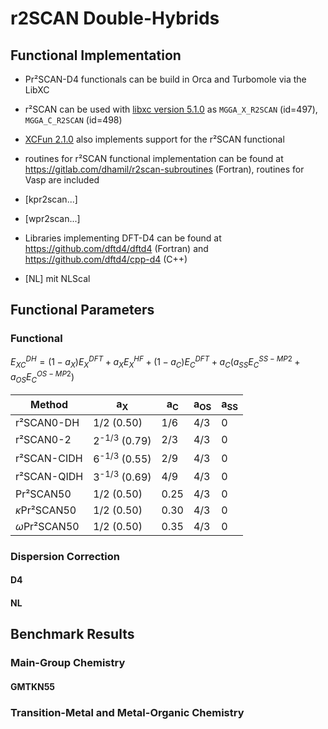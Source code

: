 # r2SCAN Double-Hybrids

## Functional Implementation

- Pr²SCAN-D4 functionals can be build in Orca and Turbomole via the LibXC
- r²SCAN can be used with [libxc version 5.1.0](https://www.tddft.org/programs/libxc/changes/#510---2021-01-19) as `MGGA_X_R2SCAN` (id=497), `MGGA_C_R2SCAN` (id=498)
- [XCFun 2.1.0](https://github.com/dftlibs/xcfun/releases/tag/v2.1.0) also implements support for the r²SCAN functional
- routines for r²SCAN functional implementation can be found at https://gitlab.com/dhamil/r2scan-subroutines (Fortran), routines for Vasp are included

- [kpr2scan...]
- [wpr2scan...]

- Libraries implementing DFT-D4 can be found at https://github.com/dftd4/dftd4 (Fortran) and https://github.com/dftd4/cpp-d4 (C++)
- [NL] mit NLScal

## Functional Parameters

### Functional

$E_{XC}^{DH} = (1-a_{X})E_{X}^{DFT} + a_{X}E_{X}^{HF} + (1-a_{C})E_{C}^{DFT} + a_{C}(a_{SS}E_{C}^{SS-MP2}+a_{OS}E_{C}^{OS-MP2})$

| Method | a<sub>X</sub> | a<sub>C</sub> | a<sub>OS</sub> | a<sub>SS</sub> | 
| --- | --- | --- | --- | --- |
|r²SCAN0-DH	|	1/2	(0.50)	|	1/6	|	4/3	|	0	|
|r²SCAN0-2	|	2<sup>-1/3</sup>	(0.79)	|	2/3	|	4/3	|	0	|
|r²SCAN-CIDH	|	6<sup>-1/3</sup>	(0.55)	|	2/9	|	4/3	|	0	|
|r²SCAN-QIDH	|	3<sup>-1/3</sup>	(0.69)	|	4/9	|	4/3	|	0	|
|Pr²SCAN50	|	1/2	(0.50)	|	0.25	|	4/3	|	0	|
|$\kappa$Pr²SCAN50	|	1/2	(0.50)	|	0.30	|	4/3	|	0	|
|$\omega$Pr²SCAN50	|	1/2	(0.50)	|	0.35	|	4/3	|	0	|

### Dispersion Correction

#### D4

#### NL

## Benchmark Results

### Main-Group Chemistry

#### GMTKN55

### Transition-Metal and Metal-Organic Chemistry
